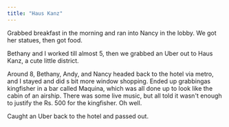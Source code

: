 ```yaml
---
title: "Haus Kanz"
---
```


Grabbed breakfast in the morning and ran into Nancy in the lobby. We got her statues, then got food.

Bethany and I worked till almost 5, then we grabbed an Uber out to Haus Kanz, a cute little district.

Around 8, Bethany, Andy, and Nancy headed back to the hotel via metro, and I stayed and did s bit more window shopping. Ended up grabbingas kingfisher in a bar called Maquina, which was all done up to look like the cabin of an airship. There was some live music, but all told it wasn't enough to justify the Rs. 500 for the kingfisher. Oh well.

Caught an Uber back to the hotel and passed out.
